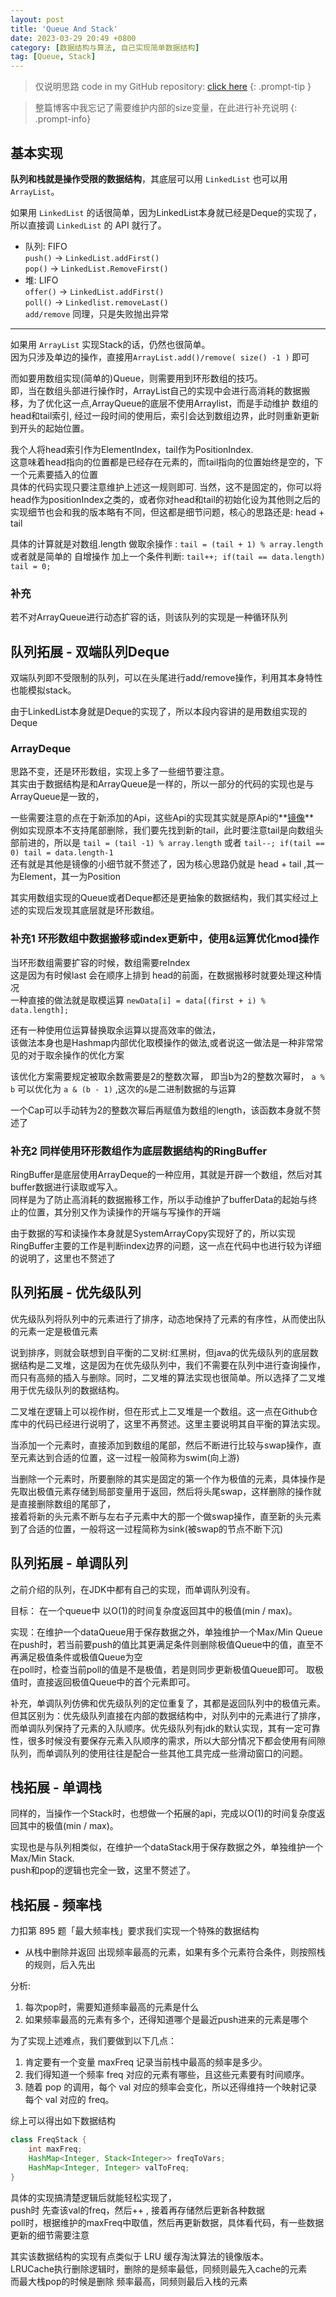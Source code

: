 ```yaml
---
layout: post
title: 'Queue And Stack'
date: 2023-03-29 20:49 +0800
category: [数据结构与算法, 自己实现简单数据结构]
tag: [Queue, Stack]
---
```


> 仅说明思路 code in my GitHub repository: [click here](https://github.com/TonyMarsh31/DataStructure/tree/master/%E9%98%9F%E5%88%97%E5%92%8C%E6%A0%88)
{: .prompt-tip }

> 整篇博客中我忘记了需要维护内部的size变量，在此进行补充说明
{: .prompt-info}

## 基本实现

**队列和栈就是操作受限的数据结构**，其底层可以用 `LinkedList` 也可以用 `ArrayList`。

如果用 `LinkedList` 的话很简单，因为LinkedList本身就已经是Deque的实现了，所以直接调 `LinkedList` 的 API 就行了。

+ 队列: FIFO  
`push()` -> `LinkedList.addFirst()`  
`pop()` -> `LinkedList.RemoveFirst()`  
+ 堆: LIFO  
`offer()` -> `LinkedList.addFirst()`  
`poll()` -> `Linkedlist.removeLast()`  
`add/remove` 同理，只是失败抛出异常

---

如果用 `ArrayList` 实现Stack的话，仍然也很简单。  
因为只涉及单边的操作，直接用`ArrayList.add()/remove( size() -1 )` 即可

而如要用数组实现(简单的)Queue，则需要用到环形数组的技巧。  
即，当在数组头部进行操作时，ArrayList自己的实现中会进行高消耗的数据搬移，为了优化这一点,ArrayQueue的底层不使用Arraylist，而是手动维护 数组的head和tail索引, 经过一段时间的使用后，索引会达到数组边界，此时则重新更新到开头的起始位置。

我个人将head索引作为ElementIndex，tail作为PositionIndex.   
这意味着head指向的位置都是已经存在元素的，而tail指向的位置始终是空的，下一个元素要插入的位置     
具体的代码实现只要注意维护上述这一规则即可.  当然，这不是固定的，你可以将head作为positionIndex之类的，或者你对head和tail的初始化设为其他则之后的实现细节也会和我的版本略有不同，但这都是细节问题，核心的思路还是: head + tail 

具体的计算就是对数组.length 做取余操作 :  `tail = (tail + 1) % array.length `  
或者就是简单的 自增操作 加上一个条件判断: `tail++; if(tail == data.length) tail = 0;`

### 补充

若不对ArrayQueue进行动态扩容的话，则该队列的实现是一种循环队列

## 队列拓展 - 双端队列Deque

双端队列即不受限制的队列，可以在头尾进行add/remove操作，利用其本身特性也能模拟stack。

由于LinkedList本身就是Deque的实现了，所以本段内容讲的是用数组实现的Deque

### ArrayDeque

思路不变，还是环形数组，实现上多了一些细节要注意。  
其实由于数据结构是和ArrayQueue是一样的，所以一部分的代码的实现也是与ArrayQueue是一致的，   

一些需要注意的点在于新添加的Api，这些Api的实现其实就是原Api的**<u>镜像</u>**  
例如实现原本不支持尾部删除，我们要先找到新的tail，此时要注意tail是向数组头部前进的，所以是 `tail = (tail -1) % array.length` 或者 `tail--; if(tail == 0) tail = data.length-1`  
还有就是其他是镜像的小细节就不赘述了，因为核心思路仍就是 head + tail ,其一为Element，其一为Position

其实用数组实现的Queue或者Deque都还是更抽象的数据结构，我们其实经过上述的实现后发现其底层就是环形数组。

### 补充1 环形数组中数据搬移或index更新中，使用&运算优化mod操作

当环形数组需要扩容的时候，数组需要reIndex  
这是因为有时候last 会在顺序上排到 head的前面，在数据搬移时就要处理这种情况  
一种直接的做法就是取模运算 `newData[i] = data[(first + i) % data.length];`

还有一种使用位运算替换取余运算以提高效率的做法，  
该做法本身也是Hashmap内部优化取模操作的做法,或者说这一做法是一种非常常见的对于取余操作的优化方案

该优化方案需要规定被取余数需要是2的整数次幂，
即当b为2的整数次幂时， `a % b` 可以优化为 `a & (b - 1)`  ,这次的`&`是二进制数据的与运算

一个Cap可以手动转为2的整数次幂后再赋值为数组的length，该函数本身就不赘述了

### 补充2 同样使用环形数组作为底层数据结构的RingBuffer

RingBuffer是底层使用ArrayDeque的一种应用，其就是开辟一个数组，然后对其buffer数据进行读取或写入。  
同样是为了防止高消耗的数据搬移工作，所以手动维护了bufferData的起始与终止的位置，其分别又作为读操作的开端与写操作的开端

由于数据的写和读操作本身就是SystemArrayCopy实现好了的，所以实现RingBuffer主要的工作是判断index边界的问题，这一点在代码中也进行较为详细的说明了，这里也不赘述了

## 队列拓展 - 优先级队列

优先级队列将队列中的元素进行了排序，动态地保持了元素的有序性，从而使出队的元素一定是极值元素

说到排序，则就会联想到自平衡的二叉树:红黑树，但java的优先级队列的底层数据结构是二叉堆，这是因为在优先级队列中，我们不需要在队列中进行查询操作，而只有高频的插入与删除。同时，二叉堆的算法实现也很简单。所以选择了二叉堆用于优先级队列的数据结构。

二叉堆在逻辑上可以视作树，但在形式上二叉堆是一个数组。这一点在Github仓库中的代码已经进行说明了，这里不再赘述。这里主要说明其自平衡的算法实现。

当添加一个元素时，直接添加到数组的尾部，然后不断进行比较与swap操作，直至元素达到合适的位置，这一过程一般简称为swim(向上游)

当删除一个元素时，所要删除的其实是固定的第一个作为极值的元素，具体操作是先取出极值元素存储到局部变量用于返回，然后将头尾swap，这样删除的操作就是直接删除数组的尾部了，  
接着将新的头元素不断与左右子元素中大的那一个做swap操作，直至新的头元素到了合适的位置，一般将这一过程简称为sink(被swap的节点不断下沉)

## 队列拓展 - 单调队列

之前介绍的队列，在JDK中都有自己的实现，而单调队列没有。

目标： 在一个queue中 以O(1)的时间复杂度返回其中的极值(min / max)。

实现：在维护一个dataQueue用于保存数据之外，单独维护一个Max/Min Queue  
在push时，若当前要push的值比其更满足条件则删除极值Queue中的值，直至不再满足极值条件或极值Queue为空  
在poll时，检查当前poll的值是不是极值，若是则同步更新极值Queue即可。
取极值时，直接返回极值Queue中的首个元素即可。

补充，单调队列仿佛和优先级队列的定位重复了，其都是返回队列中的极值元素。  
但其区别为：优先级队列直接在内部的数据结构中，对队列中的元素进行了排序，而单调队列保持了元素的入队顺序。优先级队列有jdk的默认实现，其有一定可靠性，很多时候没有要保存元素入队顺序的需求，所以大部分情况下都会使用有间隙队列，而单调队列的使用往往是配合一些其他工具完成一些滑动窗口的问题。

## 栈拓展 - 单调栈

同样的，当操作一个Stack时，也想做一个拓展的api，完成以O(1)的时间复杂度返回其中的极值(min / max)。

实现也是与队列相类似，在维护一个dataStack用于保存数据之外，单独维护一个Max/Min Stack.   
push和pop的逻辑也完全一致，这里不赘述了。

## 栈拓展 - 频率栈

力扣第 895 题「最大频率栈」要求我们实现一个特殊的数据结构

+ 从栈中删除并返回 出现频率最高的元素，如果有多个元素符合条件，则按照栈的规则，后入先出

分析:

1. 每次pop时，需要知道频率最高的元素是什么
2. 如果频率最高的元素有多个，还得知道哪个是最近push进来的元素是哪个

为了实现上述难点，我们要做到以下几点：

1. 肯定要有一个变量 maxFreq 记录当前栈中最高的频率是多少。
2. 我们得知道一个频率 freq 对应的元素有哪些，且这些元素要有时间顺序。
3. 随着 pop 的调用，每个 val 对应的频率会变化，所以还得维持一个映射记录每个 val 对应的 freq。

综上可以得出如下数据结构

```java
class FreqStack {
    int maxFreq;
    HashMap<Integer, Stack<Integer>> freqToVars;
    HashMap<Integer, Integer> valToFreq;
}
```

具体的实现搞清楚逻辑后就能轻松实现了，  
push时 先查该val的freq，然后++ , 接着再存储然后更新各种数据  
poll时，根据维护的maxFreq中取值，然后再更新数据，具体看代码，有一些数据更新的细节需要注意

其实该数据结构的实现有点类似于 LRU 缓存淘汰算法的镜像版本。  
LRUCache执行删除逻辑时，删除的是频率最低，同频则最先入cache的元素  
而最大栈pop的时候是删除 频率最高，同频则最后入栈的元素

